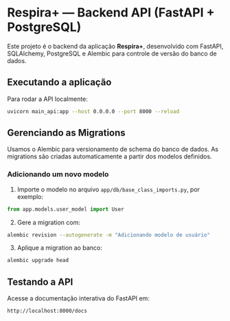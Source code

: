 # Respira+ — Backend API (FastAPI + PostgreSQL)

Este projeto é o backend da aplicação **Respira+**, desenvolvido com FastAPI, SQLAlchemy, PostgreSQL e Alembic para controle de versão do banco de dados.

## Executando a aplicação

Para rodar a API localmente:

```bash
uvicorn main_api:app --host 0.0.0.0 --port 8000 --reload
````

## Gerenciando as Migrations

Usamos o Alembic para versionamento de schema do banco de dados. As migrations são criadas automaticamente a partir dos modelos definidos.

### Adicionando um novo modelo

1. Importe o modelo no arquivo `app/db/base_class_imports.py`, por exemplo:

```python
from app.models.user_model import User
````

2. Gere a migration com:

```bash
alembic revision --autogenerate -m "Adicionando modelo de usuário"
````

3. Aplique a migration ao banco:

```bash
alembic upgrade head
````

## Testando a API

Acesse a documentação interativa do FastAPI em:

```bash
http://localhost:8000/docs
````